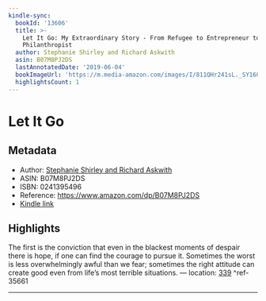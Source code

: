 ```yaml
---
kindle-sync:
  bookId: '13606'
  title: >-
    Let It Go: My Extraordinary Story - From Refugee to Entrepreneur to
    Philanthropist
  author: Stephanie Shirley and Richard Askwith
  asin: B07M8PJ2DS
  lastAnnotatedDate: '2019-06-04'
  bookImageUrl: 'https://m.media-amazon.com/images/I/811QHr241sL._SY160.jpg'
  highlightsCount: 1
---
```

# Let It Go
## Metadata
* Author: [Stephanie Shirley and Richard Askwith](https://www.amazon.com/Richard-Askwith/e/B0034P31L8/ref=dp_byline_cont_ebooks_2)
* ASIN: B07M8PJ2DS
* ISBN: 0241395496
* Reference: https://www.amazon.com/dp/B07M8PJ2DS
* [Kindle link](kindle://book?action=open&asin=B07M8PJ2DS)

## Highlights
The first is the conviction that even in the blackest moments of despair there is hope, if one can find the courage to pursue it. Sometimes the worst is less overwhelmingly awful than we fear; sometimes the right attitude can create good even from life’s most terrible situations. — location: [339](kindle://book?action=open&asin=B07M8PJ2DS&location=339) ^ref-35661

---

